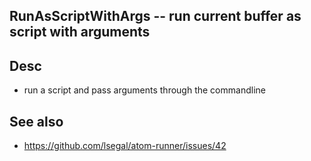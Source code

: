 
<!---
### <beg-file_info>
### document_metadata:
###   - caption: "__blank__"
###     desc: |
###         * AUTO-GENERATED-FILE ;; any direct edits will be lost
###     seeinstead: |
###         *  href="smartpath://mytrybits/t/trytexteditor/txt/blogtef.yaml.txt" find="uuid01rrmy004"
### <end-file_info>
--->

## RunAsScriptWithArgs      --  run current buffer as script with arguments

## Desc
* run a script and pass arguments through the commandline


## See also
* https://github.com/lsegal/atom-runner/issues/42



